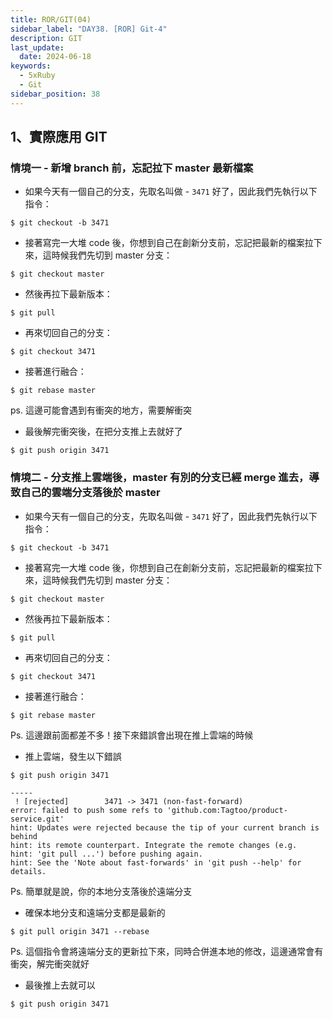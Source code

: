 ```yaml
---
title: ROR/GIT(04)
sidebar_label: "DAY38. [ROR] Git-4"
description: GIT
last_update:
  date: 2024-06-18
keywords:
  - 5xRuby
  - Git
sidebar_position: 38
---
```



1、實際應用 GIT
------


### 情境一 - 新增 branch 前，忘記拉下 master 最新檔案

* 如果今天有一個自己的分支，先取名叫做 - `3471` 好了，因此我們先執行以下指令：

```shell
$ git checkout -b 3471
```

* 接著寫完一大堆 code 後，你想到自己在創新分支前，忘記把最新的檔案拉下來，這時候我們先切到 master 分支：

```shell
$ git checkout master
```

* 然後再拉下最新版本：
```shell
$ git pull
```

* 再來切回自己的分支：
```shell
$ git checkout 3471
```

* 接著進行融合：
```shell
$ git rebase master
```
   
ps. 這邊可能會遇到有衝突的地方，需要解衝突   
     
   
* 最後解完衝突後，在把分支推上去就好了
```shell
$ git push origin 3471
```

### 情境二 - 分支推上雲端後，master 有別的分支已經 merge 進去，導致自己的雲端分支落後於 master

* 如果今天有一個自己的分支，先取名叫做 - `3471` 好了，因此我們先執行以下指令：

```shell
$ git checkout -b 3471
```

* 接著寫完一大堆 code 後，你想到自己在創新分支前，忘記把最新的檔案拉下來，這時候我們先切到 master 分支：

```shell
$ git checkout master
```

* 然後再拉下最新版本：
```shell
$ git pull
```

* 再來切回自己的分支：
```shell
$ git checkout 3471
```

* 接著進行融合：
```shell
$ git rebase master
```
Ps. 這邊跟前面都差不多！接下來錯誤會出現在推上雲端的時候


* 推上雲端，發生以下錯誤
```shell
$ git push origin 3471

-----
 ! [rejected]        3471 -> 3471 (non-fast-forward)
error: failed to push some refs to 'github.com:Tagtoo/product-service.git'
hint: Updates were rejected because the tip of your current branch is behind
hint: its remote counterpart. Integrate the remote changes (e.g.
hint: 'git pull ...') before pushing again.
hint: See the 'Note about fast-forwards' in 'git push --help' for details.
```
Ps. 簡單就是說，你的本地分支落後於遠端分支


* 確保本地分支和遠端分支都是最新的

```shell
$ git pull origin 3471 --rebase
```

Ps. 這個指令會將遠端分支的更新拉下來，同時合併進本地的修改，這邊通常會有衝突，解完衝突就好


* 最後推上去就可以

```shell
$ git push origin 3471
```
